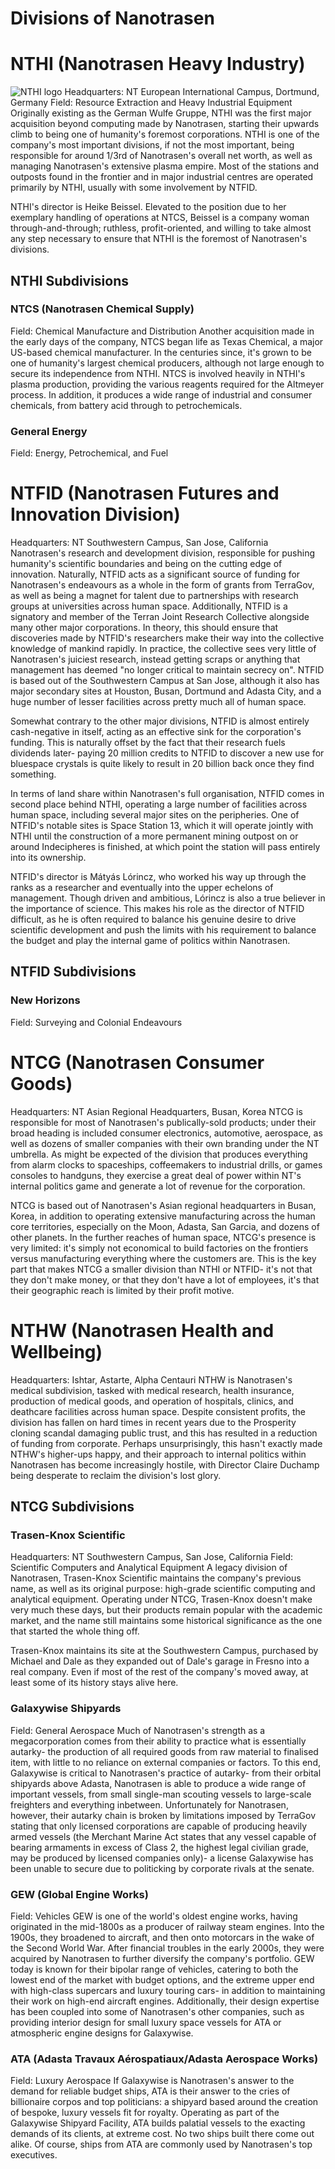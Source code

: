 # Divisions of Nanotrasen

# NTHI (Nanotrasen Heavy Industry)
![NTHI logo](https://i.imgur.com/zMO6ZK5.png)
Headquarters: NT European International Campus, Dortmund, Germany
Field: Resource Extraction and Heavy Industrial Equipment
Originally existing as the German Wulfe Gruppe, NTHI was the first major acquisition beyond computing made by Nanotrasen, starting their upwards climb to being one of humanity's foremost corporations. NTHI is one of the company's most important divisions, if not the most important, being responsible for around 1/3rd of Nanotrasen's overall net worth, as well as managing Nanotrasen's extensive plasma empire. Most of the stations and outposts found in the frontier and in major industrial centres are operated primarily by NTHI, usually with some involvement by NTFID.

NTHI's director is Heike Beissel. Elevated to the position due to her exemplary handling of operations at NTCS, Beissel is a company woman through-and-through; ruthless, profit-oriented, and willing to take almost any step necessary to ensure that NTHI is the foremost of Nanotrasen's divisions.

## NTHI Subdivisions
### NTCS (Nanotrasen Chemical Supply)
Field: Chemical Manufacture and Distribution
Another acquisition made in the early days of the company, NTCS began life as Texas Chemical, a major US-based chemical manufacturer. In the centuries since, it's grown to be one of humanity's largest chemical producers, although not large enough to secure its independence from NTHI. NTCS is involved heavily in NTHI's plasma production, providing the various reagents required for the Altmeyer process. In addition, it produces a wide range of industrial and consumer chemicals, from battery acid through to petrochemicals.

### General Energy
Field: Energy, Petrochemical, and Fuel


# NTFID (Nanotrasen Futures and Innovation Division)
Headquarters: NT Southwestern Campus, San Jose, California
Nanotrasen's research and development division, responsible for pushing humanity's scientific boundaries and being on the cutting edge of innovation. Naturally, NTFID acts as a significant source of funding for Nanotrasen's endeavours as a whole in the form of grants from TerraGov, as well as being a magnet for talent due to partnerships with research groups at universities across human space. Additionally, NTFID is a signatory and member of the Terran Joint Research Collective alongside many other major corporations. In theory, this should ensure that discoveries made by NTFID's researchers make their way into the collective knowledge of mankind rapidly. In practice, the collective sees very little of Nanotrasen's juiciest research, instead getting scraps or anything that management has deemed "no longer critical to maintain secrecy on". NTFID is based out of the Southwestern Campus at San Jose, although it also has major secondary sites at Houston, Busan, Dortmund and Adasta City, and a huge number of lesser facilities across pretty much all of human space.

Somewhat contrary to the other major divisions, NTFID is almost entirely cash-negative in itself, acting as an effective sink for the corporation's funding. This is naturally offset by the fact that their research fuels dividends later- paying 20 million credits to NTFID to discover a new use for bluespace crystals is quite likely to result in 20 billion back once they find something.

In terms of land share within Nanotrasen's full organisation, NTFID comes in second place behind NTHI, operating a large number of facilities across human space, including several major sites on the peripheries. One of NTFID's notable sites is Space Station 13, which it will operate jointly with NTHI until the construction of a more permanent mining outpost on or around Indecipheres is finished, at which point the station will pass entirely into its ownership.

NTFID's director is Mátyás Lórincz, who worked his way up through the ranks as a researcher and eventually into the upper echelons of management. Though driven and ambitious, Lórincz is also a true believer in the importance of science. This makes his role as the director of NTFID difficult, as he is often required to balance his genuine desire to drive scientific development and push the limits with his requirement to balance the budget and play the internal game of politics within Nanotrasen.

## NTFID Subdivisions
### New Horizons
Field: Surveying and Colonial Endeavours

# NTCG (Nanotrasen Consumer Goods)
Headquarters: NT Asian Regional Headquarters, Busan, Korea
NTCG is responsible for most of Nanotrasen's publically-sold products; under their broad heading is included consumer electronics, automotive, aerospace, as well as dozens of smaller companies with their own branding under the NT umbrella. As might be expected of the division that produces everything from alarm clocks to spaceships, coffeemakers to industrial drills, or games consoles to handguns, they exercise a great deal of power within NT's internal politics game and generate a lot of revenue for the corporation.

NTCG is based out of Nanotrasen's Asian regional headquarters in Busan, Korea, in addition to operating extensive manufacturing across the human core territories, especially on the Moon, Adasta, San Garcia, and dozens of other planets. In the further reaches of human space, NTCG's presence is very limited: it's simply not economical to build factories on the frontiers versus manufacturing everything where the customers are. This is the key part that makes NTCG a smaller division than NTHI or NTFID- it's not that they don't make money, or that they don't have a lot of employees, it's that their geographic reach is limited by their profit motive.

# NTHW (Nanotrasen Health and Wellbeing)
Headquarters: Ishtar, Astarte, Alpha Centauri
NTHW is Nanotrasen's medical subdivision, tasked with medical research, health insurance, production of medical goods, and operation of hospitals, clinics, and deathcare facilities across human space. Despite consistent profits, the division has fallen on hard times in recent years due to the Prosperity cloning scandal damaging public trust, and this has resulted in a reduction of funding from corporate. Perhaps unsurprisingly, this hasn't exactly made NTHW's higher-ups happy, and their approach to internal politics within Nanotrasen has become increasingly hostile, with Director Claire Duchamp being desperate to reclaim the division's lost glory.

## NTCG Subdivisions
### Trasen-Knox Scientific
Headquarters: NT Southwestern Campus, San Jose, California
Field: Scientific Computers and Analytical Equipment
A legacy division of Nanotrasen, Trasen-Knox Scientific maintains the company's previous name, as well as its original purpose: high-grade scientific computing and analytical equipment. Operating under NTCG, Trasen-Knox doesn't make very much these days, but their products remain popular with the academic market, and the name still maintains some historical significance as the one that started the whole thing off.

Trasen-Knox maintains its site at the Southwestern Campus, purchased by Michael and Dale as they expanded out of Dale's garage in Fresno into a real company. Even if most of the rest of the company's moved away, at least some of its history stays alive here.

### Galaxywise Shipyards
Field: General Aerospace
Much of Nanotrasen's strength as a megacorporation comes from their ability to practice what is essentially autarky- the production of all required goods from raw material to finalised item, with little to no reliance on external companies or factors. To this end, Galaxywise is critical to Nanotrasen's practice of autarky- from their orbital shipyards above Adasta, Nanotrasen is able to produce a wide range of important vessels, from small single-man scouting vessels to large-scale freighters and everything inbetween. Unfortunately for Nanotrasen, however, their autarky chain is broken by limitations imposed by TerraGov stating that only licensed corporations are capable of producing heavily armed vessels (the Merchant Marine Act states that any vessel capable of bearing armaments in excess of Class 2, the highest legal civilian grade, may be produced by licensed companies only)- a license Galaxywise has been unable to secure due to politicking by corporate rivals at the senate.

### GEW (Global Engine Works)
Field: Vehicles
GEW is one of the world's oldest engine works, having originated in the mid-1800s as a producer of railway steam engines. Into the 1900s, they broadened to aircraft, and then onto motorcars in the wake of the Second World War. After financial troubles in the early 2000s, they were acquired by Nanotrasen to further diversify the company's portfolio. GEW today is known for their bipolar range of vehicles, catering to both the lowest end of the market with budget options, and the extreme upper end with high-class supercars and luxury touring cars- in addition to maintaining their work on high-end aircraft engines. Additionally, their design expertise has been coupled into some of Nanotrasen's other companies, such as providing interior design for small luxury space vessels for ATA or atmospheric engine designs for Galaxywise.

### ATA (Adasta Travaux Aérospatiaux/Adasta Aerospace Works)
Field: Luxury Aerospace
If Galaxywise is Nanotrasen's answer to the demand for reliable budget ships, ATA is their answer to the cries of billionaire corpos and top politicians: a shipyard based around the creation of bespoke, luxury vessels fit for royalty. Operating as part of the Galaxywise Shipyard Facility, ATA builds palatial vessels to the exacting demands of its clients, at extreme cost. No two ships built there come out alike. Of course, ships from ATA are commonly used by Nanotrasen's top executives.
